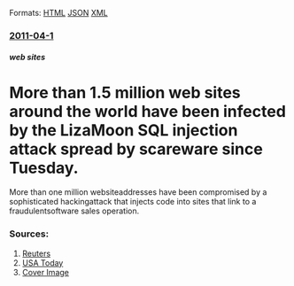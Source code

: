 
Formats: [HTML](/news/2011/04/1/more-than-1-5-million-web-sites-around-the-world-have-been-infected-by-the-lizamoon-sql-injection-attack-spread-by-scareware-since-tuesday.html)  [JSON](/news/2011/04/1/more-than-1-5-million-web-sites-around-the-world-have-been-infected-by-the-lizamoon-sql-injection-attack-spread-by-scareware-since-tuesday.json)  [XML](/news/2011/04/1/more-than-1-5-million-web-sites-around-the-world-have-been-infected-by-the-lizamoon-sql-injection-attack-spread-by-scareware-since-tuesday.xml)  

### [2011-04-1](/news/2011/04/1/index.md)

##### web sites
# More than 1.5 million web sites around the world have been infected by the LizaMoon SQL injection attack spread by scareware since Tuesday. 

More than one million websiteaddresses have been compromised by a sophisticated hackingattack that injects code into sites that link to a fraudulentsoftware sales operation.


### Sources:

1. [Reuters](https://www.reuters.com/article/2011/04/01/hackers-idUSN0116927520110401)
2. [USA Today](http://content.usatoday.com/communities/ondeadline/post/2011/04/mass-scareware-attack-hits-15m-websites-so-far/1)
2. [Cover Image](https://s4.reutersmedia.net/resources_v2/images/rcom-default.png)
